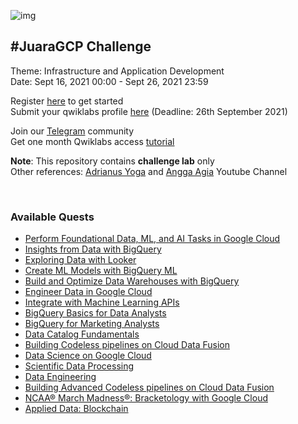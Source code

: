![img](juaragcp.png)

## #JuaraGCP Challenge

Theme: Infrastructure and Application Development\
Date: Sept 16, 2021 00:00 - Sept 26, 2021 23:59

Register [here](https://docs.google.com/forms/d/e/1FAIpQLSeXkLepopMB6TzMIo42KrB7lpWbeZiDpsKoqelESaQ_cn6d5Q/viewform?resourcekey=0-gyHRYHlp3lI1Z9ajNNsYMw) to get started\
Submit your qwiklabs profile [here](https://docs.google.com/forms/d/e/1FAIpQLSfLSoqYZHm7D5Igbg04yGW2-9NGcF186vVw8zEDbJKyEdFg7w/viewform?resourcekey=0-PnZEFMehO-Bz-wGjmlw_6A) (Deadline: 26th September 2021)

Join our [Telegram](https://t.me/JuaraGCP) community\
Get one month Qwiklabs access [tutorial](https://youtu.be/LqOcVKniUYA)

**Note**: This repository contains **challenge lab** only\
Other references: [Adrianus Yoga](https://www.youtube.com/c/AdrianusYoga/videos) and [Angga Agia](https://www.youtube.com/c/anggaagia/videos) Youtube Channel

&nbsp;

### Available Quests

* [Perform Foundational Data, ML, and AI Tasks in Google Cloud](https://www.qwiklabs.com/quests/117)
* [Insights from Data with BigQuery](https://google.qwiklabs.com/quests/123)
* [Exploring Data with Looker](https://google.qwiklabs.com/quests/165)
* [Create ML Models with BigQuery ML](https://google.qwiklabs.com/quests/146)
* [Build and Optimize Data Warehouses with BigQuery](https://google.qwiklabs.com/quests/147)
* [Engineer Data in Google Cloud](https://google.qwiklabs.com/quests/147)
* [Integrate with Machine Learning APIs](https://google.qwiklabs.com/quests/136)
* [BigQuery Basics for Data Analysts](https://google.qwiklabs.com/quests/69)
* [BigQuery for Marketing Analysts](https://google.qwiklabs.com/quests/70)
* [Data Catalog Fundamentals](https://google.qwiklabs.com/quests/134)
* [Building Codeless pipelines on Cloud Data Fusion](https://google.qwiklabs.com/quests/130)
* [Data Science on Google Cloud](https://google.qwiklabs.com/quests/43)
* [Scientific Data Processing](https://google.qwiklabs.com/quests/28)
* [Data Engineering](https://google.qwiklabs.com/quests/25)
* [Building Advanced Codeless pipelines on Cloud Data Fusion](https://google.qwiklabs.com/quests/131)
* [NCAA® March Madness®: Bracketology with Google Cloud](https://google.qwiklabs.com/quests/58)
* [Applied Data: Blockchain](https://google.qwiklabs.com/quests/101)
